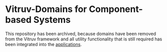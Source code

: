 # Vitruv-Domains for Component-based Systems

This repository has been archived, because domains have been removed from the Vitruv framework and all utility functionality that is still required has been integrated into the [applications](https://github.com/vitruv-tools/Vitruv-Applications-ComponentBasedSystems).
